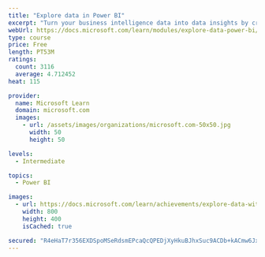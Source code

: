 ```yaml
---
title: "Explore data in Power BI"
excerpt: "Turn your business intelligence data into data insights by creating and configuring Power BI dashboards."
webUrl: https://docs.microsoft.com/learn/modules/explore-data-power-bi/
type: course
price: Free
length: PT53M
ratings:
  count: 3116
  average: 4.712452
heat: 115

provider:
  name: Microsoft Learn
  domain: microsoft.com
  images:
    - url: /assets/images/organizations/microsoft.com-50x50.jpg
      width: 50
      height: 50

levels:
  - Intermediate

topics:
  - Power BI

images:
  - url: https://docs.microsoft.com/learn/achievements/explore-data-with-power-bi-desktop-social.png
    width: 800
    height: 400
    isCached: true

secured: "R4eHaT7r356EXDSpoMSeRdsmEPcaQcQPEDjXyHkuBJhxSuc9ACDb+kACmw6JxR4EokUFrssPMyvuIhml/osrpBfFQOhiNaqHDaKT87M/D7radD7YigH0oGu3gqhcAAhIaW9fax2ZCxiJ0TjXgTZPmM9oGjPt3YdLk5yJII0tOXNOlHIT9kmM7Rw6IM6sxbnkaHLw81XU0y4yMctUumqi8i/hGf5rk1bp5eOojvllIaK3mLZzLk4BsDJxq74uITEeXq6oemCUasoI3gMb/4qh6LdD4BqtSFiyGTtCYbj0yQPakc2Y7mPkGLEkx8P0nuYFsCZrEJMCpcNd/IPvO9crxDZnWXIf2VBTALizsTlgGehfnxDjQTyKqU/N5Wtle05IO5Wg32JqXNVsRnkVf4Zdiio5Z0QMakMcQKfe6+1zxFg=;iYJ+aZ5bmCe8BObgm68uWA=="
---
```


